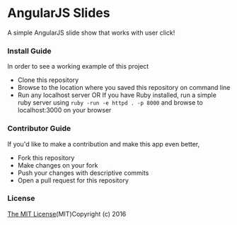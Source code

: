 # AngularJS Slides
A simple AngularJS slide show that works with user click!

### Install Guide
In order to see a working example of this project
* Clone this repository
* Browse to the location where you saved this repository on command line
* Run any localhost server OR If you have Ruby installed, run a simple ruby server using  `ruby -run -e httpd . -p 8000` and browse to localhost:3000 on your browser

### Contributor Guide

If you'd like to make a contribution and make this app even better,

* Fork this repository
* Make changes on your fork
* Push your changes with descriptive commits
* Open a pull request for this repository

### License

[The MIT License](https://opensource.org/licenses/MIT)(MIT)Copyright (c) 2016
